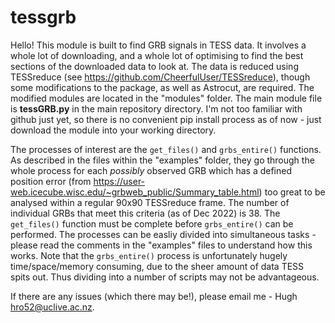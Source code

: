 # tessgrb

Hello! This module is built to find GRB signals in TESS data. It involves a whole lot of downloading, and a whole lot of 
optimising to find the best sections of the downloaded data to look at. The data is reduced using TESSreduce 
(see https://github.com/CheerfulUser/TESSreduce), though some modifications to the package, as well as Astrocut, are required. 
The modified modules are located in the "modules" folder. The main module file is **tessGRB.py** in the main repository directory. I'm not too familiar with github just yet, so there is no convenient pip install process as of now - just download the module into your working directory.

The processes of interest are the `get_files()` and `grbs_entire()` functions. As described in the files within the "examples" folder, they go 
through the whole process for each *possibly* observed GRB which has a defined position error (from https://user-web.icecube.wisc.edu/~grbweb_public/Summary_table.html) too great to be analysed within a regular 90x90 TESSreduce frame. The number of 
individual GRBs that meet this criteria (as of Dec 2022) is 38. The `get_files()` function must be complete before `grbs_entire()` can be performed. 
The processes can be easliy divided into simultaneous tasks - please read the comments in the "examples" files to understand how this works. Note that
the `grbs_entire()` process is unfortunately hugely time/space/memory consuming, due to the sheer amount of data TESS spits out. Thus dividing into
a number of scripts may not be advantageous. 

If there are any issues (which there may be!), please email me - Hugh hro52@uclive.ac.nz.

